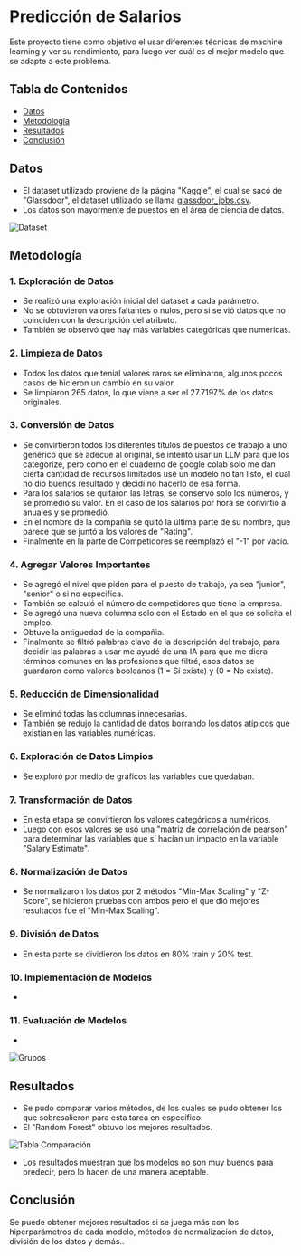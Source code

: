 # Predicción de Salarios
Este proyecto tiene como objetivo el usar diferentes técnicas de machine learning y ver su rendimiento, para luego ver cuál es el mejor modelo que se adapte a este problema.

## Tabla de Contenidos 
- [Datos](#datos)
- [Metodología](#metodología)
- [Resultados](#resultados)
- [Conclusión](#conclusión)

## Datos 
- El dataset utilizado proviene de la página "Kaggle", el cual se sacó de "Glassdoor", el dataset utilizado se llama [glassdoor_jobs.csv](https://www.kaggle.com/datasets/thedevastator/jobs-dataset-from-glassdoor).
- Los datos son mayormente de puestos en el área de ciencia de datos.

![Dataset](Imágenes/Dataset.png)

## Metodología 

### 1. Exploración de Datos 
- Se realizó una exploración inicial del dataset a cada parámetro.
- No se obtuvieron valores faltantes o nulos, pero si se vió datos que no coinciden con la descripción del atributo.
- También se observó que hay más variables categóricas que numéricas.

### 2. Limpieza de Datos 
- Todos los datos que tenial valores raros se eliminaron, algunos pocos casos de hicieron un cambio en su valor.
- Se limpiaron 265 datos, lo que viene a ser el 27.7197% de los datos originales.

### 3. Conversión de Datos 
- Se convirtieron todos los diferentes títulos de puestos de trabajo a uno genérico que se adecue al original, se intentó usar un LLM para que los categorize, pero como en el cuaderno de google colab solo me dan cierta cantidad de recursos limitados usé un modelo no tan listo, el cual no dio buenos resultado y decidí no hacerlo de esa forma.
- Para los salarios se quitaron las letras, se conservó solo los números, y se promedió su valor. En el caso de los salarios por hora se convirtió a anuales y se promedió.
- En el nombre de la compañia se quitó la última parte de su nombre, que parece que se juntó a los valores de "Rating".
- Finalmente en la parte de Competidores se reemplazó el "-1" por vacío.

### 4. Agregar Valores Importantes
- Se agregó el nivel que piden para el puesto de trabajo, ya sea "junior", "senior" o si no especifica.
- También se calculó el número de competidores que tiene la empresa.
- Se agregó una nueva columna solo con el Estado en el que se solicita el empleo.
- Obtuve la antiguedad de la compañia.
- Finalmente se filtró palabras clave de la descripción del trabajo, para decidir las palabras a usar me ayudé de una IA para que me diera términos comunes en las profesiones que filtré, esos datos se guardaron como valores booleanos (1 = Sí existe) y (0 = No existe).

### 5. Reducción de Dimensionalidad
- Se eliminó todas las columnas innecesarias.
- También se redujo la cantidad de datos borrando los datos atípicos que existian en las variables numéricas.

### 6. Exploración de Datos Limpios
- Se exploró por medio de gráficos las variables que quedaban.

### 7. Transformación de Datos
- En esta etapa se convirtieron los valores categóricos a numéricos.
- Luego con esos valores se usó una "matriz de correlación de pearson" para determinar las variables que sí hacían un impacto en la variable "Salary Estimate".

### 8. Normalización de Datos
- Se normalizaron los datos por 2 métodos "Min-Max Scaling" y "Z-Score", se hicieron pruebas con ambos pero el que dió mejores resultados fue el  "Min-Max Scaling".

### 9. División de Datos 
- En esta parte se dividieron los datos en 80% train y 20% test.

### 10. Implementación de Modelos
- 

### 11. Evaluación de Modelos
- 

![Grupos](Imágenes/Grupos.png)

## Resultados 
- Se pudo comparar varios métodos, de los cuales se pudo obtener los que sobresalieron para esta tarea en específico.
- El "Random Forest" obtuvo los mejores resultados.

![Tabla Comparación](Imágenes/TablaComparacion.png)

- Los resultados muestran que los modelos no son muy buenos para predecir, pero lo hacen de una manera aceptable.

## Conclusión 
Se puede obtener mejores resultados si se juega más con los hiperparámetros de cada modelo, métodos de normalización de datos, división de los datos y demás..
